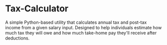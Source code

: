 # Tax-Calculator
A simple Python-based utility that calculates annual tax and post-tax income from a given salary input. Designed to help individuals estimate how much tax they will owe and how much take-home pay they'll receive after deductions.
